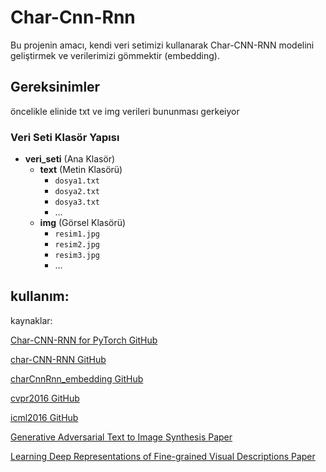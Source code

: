 # Char-Cnn-Rnn

Bu projenin amacı, kendi veri setimizi kullanarak Char-CNN-RNN modelini geliştirmek ve verilerimizi gömmektir (embedding).

## Gereksinimler

öncelikle elinide txt ve img verileri bununması gerkeiyor

### Veri Seti Klasör Yapısı

- **veri_seti** (Ana Klasör)
  - **text** (Metin Klasörü)
    - `dosya1.txt`
    - `dosya2.txt`
    - `dosya3.txt`
    - ...
  - **img** (Görsel Klasörü)
    - `resim1.jpg`
    - `resim2.jpg`
    - `resim3.jpg`
    - ...



## kullanım:


kaynaklar:

[Char-CNN-RNN for PyTorch GitHub](https://github.com/martinduartemore/char_cnn_rnn_pytorch/tree/master)

[char-CNN-RNN GitHub](https://github.com/1o0ko/char-CNN-RNN)

[charCnnRnn_embedding GitHub](https://github.com/ramidzamzam/charCnnRnn_embedding/tree/main)

[cvpr2016 GitHub](https://github.com/reedscot/cvpr2016)

[icml2016 GitHub](https://github.com/reedscot/icml2016)

[Generative Adversarial Text to Image Synthesis Paper](https://arxiv.org/abs/1605.05396)

[Learning Deep Representations of Fine-grained Visual Descriptions Paper](https://arxiv.org/pdf/1605.05395)

